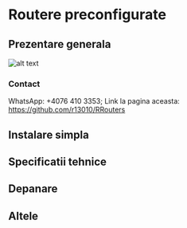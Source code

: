 # Routere preconfigurate
## Prezentare generala
![alt text](https://cdn.discordapp.com/attachments/1191478395175968798/1198400617882853486/page_prezentaregenerala.png?ex=65bec48c&is=65ac4f8c&hm=f7547dccd1022b7c140dd233dda5004f8bc293d4d2f07cd1cd03c9a14b795d0a&)

### Contact
WhatsApp: +4076 410 3353;
Link la pagina aceasta: https://github.com/r13010/RRouters

## Instalare simpla

## Specificatii tehnice

## Depanare

## Altele


